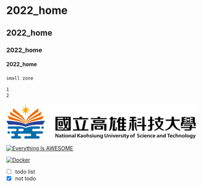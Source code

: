 # 2022_home
## 2022_home
### 2022_home
#### 2022_home


`small zone`

```big zone   
1
2
```

![NKUST](nkust.png "高科大")

[![Everything Is AWESOME](https://img.youtube.com/vi/StTqXEQ2l-Y/0.jpg)](https://www.youtube.com/watch?v=StTqXEQ2l-Y "Everything Is AWESOME")

[![Docker](https://i.ytimg.com/an_webp/sSm2dRarhPo/mqdefault_6s.webp?du=3000&sqp=CM73n5kG&rs=AOn4CLBo0a0K_HK-fUIsyeh37E7Z-RKH7g)](https://www.youtube.com/watch?v=sSm2dRarhPo0 "Docker")
-[ ] todo list
-[x] not todo

